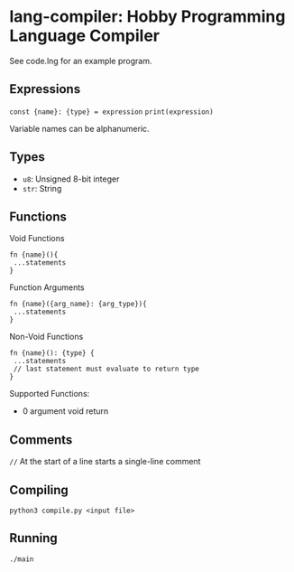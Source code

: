 # lang-compiler: Hobby Programming Language Compiler
See code.lng for an example program.

## Expressions
`const {name}: {type} = expression`
`print(expression)`

Variable names can be alphanumeric.

## Types
- `u8`: Unsigned 8-bit integer
- `str`: String

## Functions
Void Functions
```
fn {name}(){
 ...statements
}
```

Function Arguments
```
fn {name}({arg_name}: {arg_type}){
 ...statements
}
```

Non-Void Functions
```
fn {name}(): {type} {
 ...statements
 // last statement must evaluate to return type
}
```

Supported Functions:
- 0 argument void return

## Comments

`//` At the start of a line starts a single-line comment

## Compiling
`python3 compile.py <input file>`

## Running
`./main`
